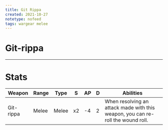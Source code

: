 ```yaml
---
title: Git Rippa
created: 2021-10-27
notetype: nofeed
tags: wargear melee
---
```


# Git-rippa

---

# Stats

| Weapon    | Range | Type  | S   | AP  | D   | Abilities                                                                       |
| --------- | ----- | ----- | --- | --- | --- | ------------------------------------------------------------------------------- |
| Git-rippa | Melee | Melee | x2  | -4  | 2   | When resolving an attack made with this weapon, you can re-roll the wound roll. | 